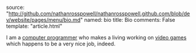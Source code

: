 source: "http://github.com/nathanrosspowell/nathanrosspowell.github.com/blob/dev/website/pages/menu/bio.md"
named: bio
title: Bio 
comments: False
template: "article.html"

I am a [computer programmer][career] who makes a living working on [video games][games] which happens to be a very nice job, indeed. 

[career]: http://nathanrosspowell.com/career "Nathan's Career"
[games]: http://nathanrosspowell.com/games "Nathan's Games"
